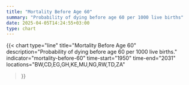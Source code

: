 ```yaml
---
title: "Mortality Before Age 60"
summary: "Probability of dying before age 60 per 1000 live births"
date: 2025-04-05T14:24:55+03:00
type: chart
---
```


{{< chart
    type="line"
    title="Mortality Before Age 60"
    description="Probability of dying before age 60 per 1000 live births."
    indicator="mortality-before-60"
    time-start="1950"
    time-end="2031"
    locations="BW,CD,EG,GH,KE,MU,NG,RW,TD,ZA"
>}}
